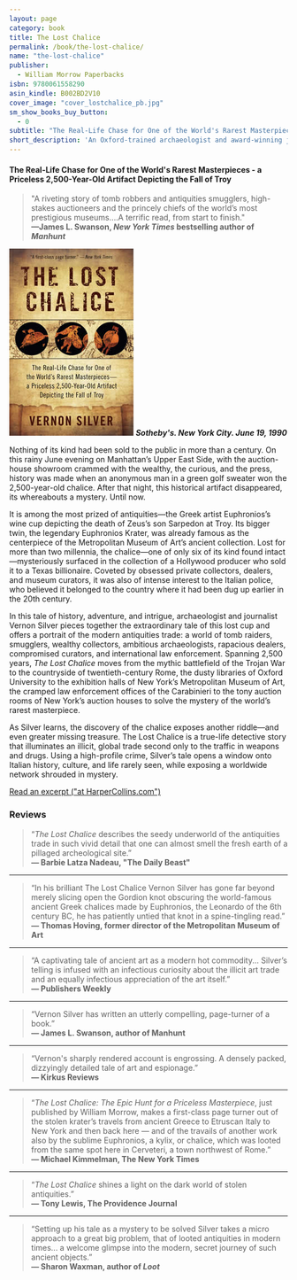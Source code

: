 ```yaml
---
layout: page
category: book
title: The Lost Chalice
permalink: /book/the-lost-chalice/
name: "the-lost-chalice"
publisher: 
  - William Morrow Paperbacks
isbn: 9780061558290
asin_kindle: B002BD2V10
cover_image: "cover_lostchalice_pb.jpg"
sm_show_books_buy_button: 
  - 0
subtitle: "The Real-Life Chase for One of the World's Rarest Masterpieces - a Priceless 2,500-Year-Old Artifact Depicting the Fall of Troy"
short_description: 'An Oxford-trained archaeologist and award-winning journalist based in Rome, Vernon Silver brings us <em>The Lost Chalice</em>, the electrifying true story of the race to secure a priceless, 2,500-year-old cup depicting the fall of Troy—a lost treasure crafted by Euphronios, an artist widely considered “the Leonardo Da Vinci of ancient Greece.” A gripping, real life mystery, <em>The Lost Chalice</em> gives readers a behind-the-scenes look at the inner workings of great museums and antiquities collections—exposing a world of greed, backstabbing, and double-dealing.'
---
```

#### The Real-Life Chase for One of the World's Rarest Masterpieces - a Priceless 2,500-Year-Old Artifact Depicting the Fall of Troy

> "A riveting story of tomb robbers and antiquities smugglers, high-stakes auctioneers and the princely chiefs of the world’s most prestigious museums….A terrific read, from start to finish."  
**—James L. Swanson, *New York Times* bestselling author of _Manhunt_**


 

![The Lost Chalice](/assets/img/cover_lostchalice_pb.jpg)
**_Sotheby's. New York City. June 19, 1990_**

Nothing of its kind had been sold to the public in more than a century. On this rainy June evening on Manhattan&#8217;s Upper East Side, with the auction-house showroom crammed with the wealthy, the curious, and the press, history was made when an anonymous man in a green golf sweater won the 2,500-year-old chalice. After that night, this historical artifact disappeared, its whereabouts a mystery. Until now.

It is among the most prized of antiquities&#8212;the Greek artist Euphronios&#8217;s wine cup depicting the death of Zeus&#8217;s son Sarpedon at Troy. Its bigger twin, the legendary Euphronios Krater, was already famous as the centerpiece of the Metropolitan Museum of Art&#8217;s ancient collection. Lost for more than two millennia, the chalice&#8212;one of only six of its kind found intact&#8212;mysteriously surfaced in the collection of a Hollywood producer who sold it to a Texas billionaire. Coveted by obsessed private collectors, dealers, and museum curators, it was also of intense interest to the Italian police, who believed it belonged to the country where it had been dug up earlier in the 20th century.

In this tale of history, adventure, and intrigue, archaeologist and journalist Vernon Silver pieces together the extraordinary tale of this lost cup and offers a portrait of the modern antiquities trade: a world of tomb raiders, smugglers, wealthy collectors, ambitious archaeologists, rapacious dealers, compromised curators, and international law enforcement. Spanning 2,500 years, <i>The Lost Chalice</i> moves from the mythic battlefield of the Trojan War to the countryside of twentieth-century Rome, the dusty libraries of Oxford University to the exhibition halls of New York&#8217;s Metropolitan Museum of Art, the cramped law enforcement offices of the Carabinieri to the tony auction rooms of New York&#8217;s auction houses to solve the mystery of the world&#8217;s rarest masterpiece.

As Silver learns, the discovery of the chalice exposes another riddle&#8212;and even greater missing treasure. The Lost Chalice is a true-life detective story that illuminates an illicit, global trade second only to the traffic in weapons and drugs. Using a high-profile crime, Silver&#8217;s tale opens a window onto Italian history, culture, and life rarely seen, while exposing a worldwide network shrouded in mystery.

[Read an excerpt ("at HarperCollins.com")](http://www.harpercollins.com/browseinside/index.aspx?isbn13=9780061558290)




### Reviews

>“*The Lost Chalice* describes the seedy underworld of the antiquities trade in such vivid detail that one can almost smell the fresh earth of a pillaged archeological site.”  
**— Barbie Latza Nadeau, "The Daily Beast"**

---
			
>“In his brilliant The Lost Chalice Vernon Silver has gone far beyond merely slicing open the Gordion knot obscuring the world-famous ancient Greek chalices made by Euphronios, the Leonardo of the 6th century BC, he has patiently untied that knot in a spine-tingling read.”  
**— Thomas Hoving, former director of the Metropolitan Museum of Art**

---
			
>“A captivating tale of ancient art as a modern hot commodity... Silver’s telling is infused with an infectious curiosity about the illicit art trade and an equally infectious appreciation of the art itself.”  
**— Publishers Weekly**

---
			
>“Vernon Silver has written an utterly compelling, page-turner of a book.”  
**— James L. Swanson, author of Manhunt**

---

>“Vernon's sharply rendered account is engrossing. A densely packed, dizzyingly detailed tale of art and espionage.”  
**— Kirkus Reviews**

---

>“*The Lost Chalice: The Epic Hunt for a Priceless Masterpiece*, just published by William Morrow, makes a first-class page turner out of the stolen krater’s travels from ancient Greece to Etruscan Italy to New York and then back here — and of the travails of another work also by the sublime Euphronios, a kylix, or chalice, which was looted from the same spot here in Cerveteri, a town northwest of Rome.”  
**— Michael Kimmelman, The New York Times**

---
			
>“*The Lost Chalice* shines a light on the dark world of stolen antiquities.”  
**— Tony Lewis, The Providence Journal**

---
			
>“Setting up his tale as a mystery to be solved Silver takes a micro approach to a great big problem, that of looted antiquities in modern times... a welcome glimpse into the modern, secret journey of such ancient objects.”  
**— Sharon Waxman, author of *Loot***


